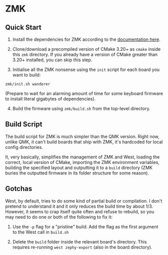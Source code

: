 # ZMK

## Quick Start

1. Install the dependencies for ZMK according to the [documentation here](https://zmk.dev/docs/development/setup).

2. Clone/download a precompiled version of CMake 3.20+ as `cmake` inside this `zmk` directory.  If you already have a version of CMake greater than 3.20+ installed, you can skip this step.

3. Initialise all the ZMK nonsense using the `init` script for each board you want to build:

```
zmk/init.sh wanderer
```

(Prepare to wait for an alarming amount of time for some keyboard firmware to install literal gigabytes of dependencies).

4. Build the firmware using `zmk/build.sh` from the top-level directory.

## Build Script

The build script for ZMK is much simpler than the QMK version.  Right now, unlike QMK, it can't build boards that ship with ZMK, it's hardcoded for local config directories.

It, very basically, simplifies the management of ZMK and West, loading the correct, local version of CMake, importing the ZMK environment variables, building the specified layout and outputting it to a `build` directory (ZMK buries the outputted firmware in its folder structure for some reason).

## Gotchas

West, by default, tries to do some kind of partial build or compilation.  I don't pretend to understand it and it only reduces the build time by about 1/3.  However, it seems to crap itself quite often and refuse to rebuild, so you may need to do one or both of the following to fix it:

1. Use the `-p` flag for a "pristine" build.  Add the flag as the first argument to the West call in `build.sh`

2. Delete the `build` folder inside the relevant board's directory.  This requires re-running `west zephy-export` (also in the board directory).